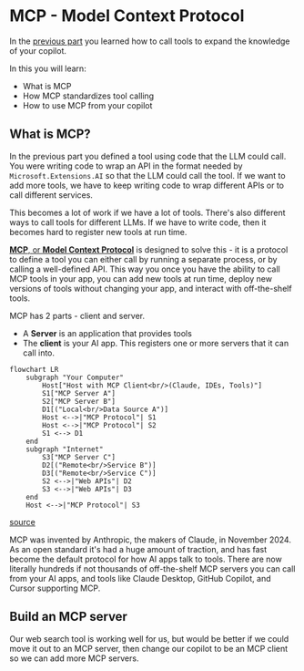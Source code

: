 # MCP - Model Context Protocol

In the [previous part](../4-call-tools/README.md) you learned how to call tools to expand the knowledge of your copilot.

In this you will learn:

- What is MCP
- How MCP standardizes tool calling
- How to use MCP from your copilot

## What is MCP?

In the previous part you defined a tool using code that the LLM could call. You were writing code to wrap an API in the format needed by `Microsoft.Extensions.AI` so that the LLM could call the tool. If we want to add more tools, we have to keep writing code to wrap different APIs or to call different services.

This becomes a lot of work if we have a lot of tools. There's also different ways to call tools for different LLMs. If we have to write code, then it becomes hard to register new tools at run time.

[**MCP**, or **Model Context Protocol**](https://modelcontextprotocol.io/introduction) is designed to solve this - it is a protocol to define a tool you can either call by running a separate process, or by calling a well-defined API. This way you once you have the ability to call MCP tools in your app, you can add new tools at run time, deploy new versions of tools without changing your app, and interact with off-the-shelf tools.

MCP has 2 parts - client and server.

- A **Server** is an application that provides tools
- The **client** is your AI app. This registers one or more servers that it can call into.

```mermaid
flowchart LR
    subgraph "Your Computer"
        Host["Host with MCP Client<br/>(Claude, IDEs, Tools)"]
        S1["MCP Server A"]
        S2["MCP Server B"]
        D1[("Local<br/>Data Source A")]
        Host <-->|"MCP Protocol"| S1
        Host <-->|"MCP Protocol"| S2
        S1 <--> D1
    end
    subgraph "Internet"
        S3["MCP Server C"]
        D2[("Remote<br/>Service B")]
        D3[("Remote<br/>Service C")]
        S2 <-->|"Web APIs"| D2
        S3 <-->|"Web APIs"| D3
    end
    Host <-->|"MCP Protocol"| S3
```

[source](https://modelcontextprotocol.io/introduction#general-architecture)

MCP was invented by Anthropic, the makers of Claude, in November 2024. As an open standard it's had a huge amount of traction, and has fast become the default protocol for how AI apps talk to tools. There are now literally hundreds if not thousands of off-the-shelf MCP servers you can call from your AI apps, and tools like Claude Desktop, GitHub Copilot, and Cursor supporting MCP.

## Build an MCP server

Our web search tool is working well for us, but would be better if we could move it out to an MCP server, then change our copilot to be an MCP client so we can add more MCP servers.

